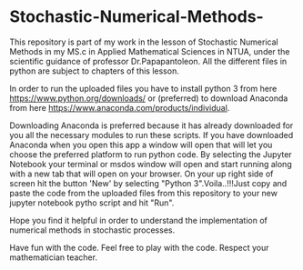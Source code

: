 # Stochastic-Numerical-Methods-

This repository is part of my work in the lesson of Stochastic Numerical Methods in my MS.c in Applied Mathematical Sciences in NTUA,
under the scientific guidance of professor Dr.Papapantoleon.
All the different files in python are subject to chapters of this lesson.

In order to run the uploaded files you have to install python 3 from here https://www.python.org/downloads/ or (preferred) to download Anaconda from
here https://www.anaconda.com/products/individual.


Downloading Anaconda is preferred because it has already downloaded for you all the necessary modules to run these scripts.
If you have downloaded Anaconda when you open this app a window will open that will let you choose the preferred platform to run python code.
By selecting the Jupyter Notebook your terminal or msdos window will open and start running  along with a new tab that will open on your browser.
On your up right side of screen hit the button 'New' by selecting "Python 3".Voila..!!!Just copy and paste the code from the uploaded files from this repository to your new jupyter notebook pytho script and hit "Run".

Hope you find it helpful in order to understand the implementation of numerical methods in stochastic processes.

Have fun with the code.
Feel free to play with the code.
Respect your mathematician teacher.




